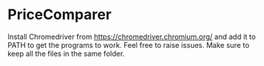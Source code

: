 # PriceComparer
Install Chromedriver from https://chromedriver.chromium.org/ and add it to PATH to get the programs to work.
Feel free to raise issues. Make sure to keep all the files in the same folder.
